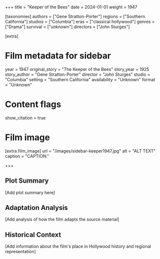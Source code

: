 +++
title = "Keeper of the Bees"
date = 2024-01-01
weight = 1947

[taxonomies]
authors = ["Gene Stratton-Porter"]
regions = ["Southern California"]
studios = ["Columbia"]
eras = ["classical hollywood"]
genres = ["Drama"]
survival = ["unknown"]
directors = ["John Sturges"]

[extra]
# Film metadata for sidebar
year = 1947
original_story = "The Keeper of the Bees"
story_year = 1925
story_author = "Gene Stratton-Porter"
director = "John Sturges"
studio = "Columbia"
setting = "Southern California"
availability = "Unknown"
format = "Unknown"

# Content flags
show_citation = true

# Film image
[extra.film_image]
url = "/images/sidebar-keeper1947.jpg"
alt = "ALT TEXT"
caption = "CAPTION."

+++

## Plot Summary

[Add plot summary here]

## Adaptation Analysis

[Add analysis of how the film adapts the source material]

## Historical Context

[Add information about the film's place in Hollywood history and regional representation]
